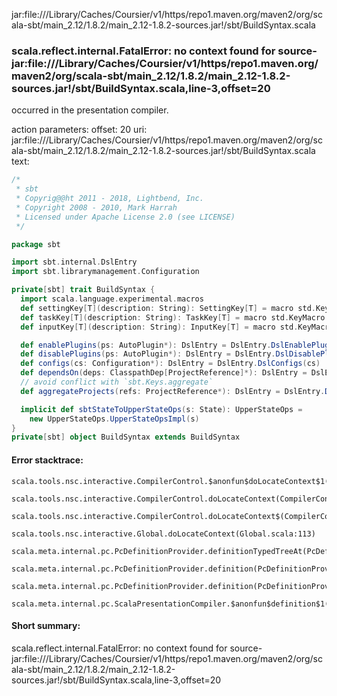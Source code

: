 jar:file://<HOME>/Library/Caches/Coursier/v1/https/repo1.maven.org/maven2/org/scala-sbt/main_2.12/1.8.2/main_2.12-1.8.2-sources.jar!/sbt/BuildSyntax.scala
### scala.reflect.internal.FatalError: no context found for source-jar:file://<HOME>/Library/Caches/Coursier/v1/https/repo1.maven.org/maven2/org/scala-sbt/main_2.12/1.8.2/main_2.12-1.8.2-sources.jar!/sbt/BuildSyntax.scala,line-3,offset=20

occurred in the presentation compiler.

action parameters:
offset: 20
uri: jar:file://<HOME>/Library/Caches/Coursier/v1/https/repo1.maven.org/maven2/org/scala-sbt/main_2.12/1.8.2/main_2.12-1.8.2-sources.jar!/sbt/BuildSyntax.scala
text:
```scala
/*
 * sbt
 * Copyrig@@ht 2011 - 2018, Lightbend, Inc.
 * Copyright 2008 - 2010, Mark Harrah
 * Licensed under Apache License 2.0 (see LICENSE)
 */

package sbt

import sbt.internal.DslEntry
import sbt.librarymanagement.Configuration

private[sbt] trait BuildSyntax {
  import scala.language.experimental.macros
  def settingKey[T](description: String): SettingKey[T] = macro std.KeyMacro.settingKeyImpl[T]
  def taskKey[T](description: String): TaskKey[T] = macro std.KeyMacro.taskKeyImpl[T]
  def inputKey[T](description: String): InputKey[T] = macro std.KeyMacro.inputKeyImpl[T]

  def enablePlugins(ps: AutoPlugin*): DslEntry = DslEntry.DslEnablePlugins(ps)
  def disablePlugins(ps: AutoPlugin*): DslEntry = DslEntry.DslDisablePlugins(ps)
  def configs(cs: Configuration*): DslEntry = DslEntry.DslConfigs(cs)
  def dependsOn(deps: ClasspathDep[ProjectReference]*): DslEntry = DslEntry.DslDependsOn(deps)
  // avoid conflict with `sbt.Keys.aggregate`
  def aggregateProjects(refs: ProjectReference*): DslEntry = DslEntry.DslAggregate(refs)

  implicit def sbtStateToUpperStateOps(s: State): UpperStateOps =
    new UpperStateOps.UpperStateOpsImpl(s)
}
private[sbt] object BuildSyntax extends BuildSyntax

```



#### Error stacktrace:

```
scala.tools.nsc.interactive.CompilerControl.$anonfun$doLocateContext$1(CompilerControl.scala:100)
	scala.tools.nsc.interactive.CompilerControl.doLocateContext(CompilerControl.scala:100)
	scala.tools.nsc.interactive.CompilerControl.doLocateContext$(CompilerControl.scala:99)
	scala.tools.nsc.interactive.Global.doLocateContext(Global.scala:113)
	scala.meta.internal.pc.PcDefinitionProvider.definitionTypedTreeAt(PcDefinitionProvider.scala:151)
	scala.meta.internal.pc.PcDefinitionProvider.definition(PcDefinitionProvider.scala:68)
	scala.meta.internal.pc.PcDefinitionProvider.definition(PcDefinitionProvider.scala:16)
	scala.meta.internal.pc.ScalaPresentationCompiler.$anonfun$definition$1(ScalaPresentationCompiler.scala:321)
```
#### Short summary: 

scala.reflect.internal.FatalError: no context found for source-jar:file://<HOME>/Library/Caches/Coursier/v1/https/repo1.maven.org/maven2/org/scala-sbt/main_2.12/1.8.2/main_2.12-1.8.2-sources.jar!/sbt/BuildSyntax.scala,line-3,offset=20